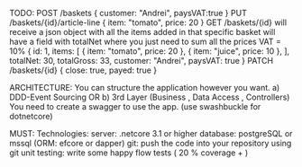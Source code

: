 TODO:
POST /baskets
{ customer: "Andrei", paysVAT:true }
PUT /baskets/{id}/article-line
{ item: "tomato", price: 20 }
GET /baskets/{id}
will receive a json object with all the items added in that specific basket
will have a field with totalNet where you just need to sum all the prices
VAT = 10%
{
id: 1,
items: [
{
item: "tomato", price: 20
},
{
item: "juice", price: 10
},
],
totalNet: 30,
totalGross: 33,
customer: "Andrei",
paysVAT: true
}
PATCH /baskets/{id}
{ close: true, payed: true }
 
ARCHITECTURE:
You can structure the application however you want.
a) DDD-Event Sourcing
OR
b) 3rd Layer (Business , Data Access , Controllers)
You need to create a swagger to use the app. (use swashbuckle for dotnetcore)
 
MUST:
Technologies:
server: .netcore 3.1 or higher
database: postgreSQL or mssql (ORM: efcore or dapper)
git: push the code into your repository using git
unit testing: write some happy flow tests ( 20 % coverage + )
